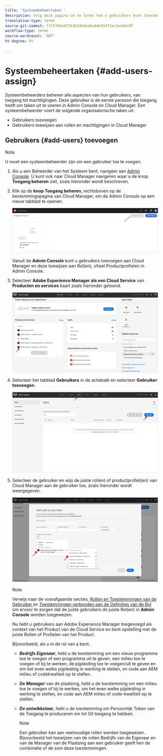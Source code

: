 ```yaml
---
title: 'Systeembeheertaken '
description: Volg deze pagina om te leren hoe u gebruikers kunt toevoegen en deze als systeembeheerder kunt toewijzen aan de rollen van Cloud Manager
translation-type: tm+mt
source-git-commit: f1f5766a41763634e0aaba44e55471ac2ea5dc8f
workflow-type: tm+mt
source-wordcount: '387'
ht-degree: 0%

---
```



# Systeembeheertaken {#add-users-assign}

Systeembeheerders beheren alle aspecten van hun gebruikers, van toegang tot machtigingen. Deze gebruiker is de eerste persoon die toegang heeft om taken uit te voeren in Admin Console en Cloud Manager.
Een systeembeheerder voert de volgende organisatorische taken uit:

* Gebruikers toevoegen
* Gebruikers toewijzen aan rollen en machtigingen in Cloud Manager

## Gebruikers {#add-users} toevoegen

>[!NOTE]
>U moet een systeembeheerder zijn om een gebruiker toe te voegen.

1. Als u een Beheerder van het Systeem bent, navigeer aan [Admin Console](https://adminconsole.adobe.com). U kunt ook naar Cloud Manager navigeren waar u de knop **Toegang beheren** ziet, zoals hieronder wordt beschreven.

1. Klik op de **knop Toegang beheren**, rechtsboven op de bestemmingspagina van Cloud Manager, om de Admin Console op een nieuw tabblad te openen.

   ![](/help/onboarding/getting-access-to-aem-in-cloud/assets/sys-admin5.png)

   Vanuit de **Admin Console** kunt u gebruikers toevoegen aan Cloud Manager en deze toewijzen aan Rol(en), ofwel Productprofielen in Admin Console.

1. Selecteer **Adobe Experience Manager als een Cloud Service** van **Producten en services** kaart zoals hieronder getoond.

   ![](/help/onboarding/what-is-required/assets/admin-console-1.png)

1. Selecteer het tabblad **Gebruikers** in de actiebalk en selecteer **Gebruiker toevoegen**.

   ![](/help/onboarding/what-is-required/assets/admin-console-2.png)

1. Selecteer de gebruiker en wijs de juiste rol(en) of productprofiel(en) van Cloud Manager aan de gebruiker toe, zoals hieronder wordt weergegeven.

   ![](/help/onboarding/what-is-required/assets/admin-console-3.png)

   >[!NOTE]
   >Verwijs naar de voorafgaande secties, [Rollen en Toestemmingen van de Gebruiker ](#user-roles) en [Toestemmingen verbonden aan de Definities van de Rol](#permissions) om ervoor te zorgen dat de juiste gebruikers de juiste Rol(en) in **Admin Console** worden toegewezen.

   Nu hebt u gebruikers aan Adobe Experience Manager toegevoegd als context van het Product van de Cloud Service en bent opstelling met de juiste Rollen of Profielen van het Product.

   Bijvoorbeeld, als u in de rol van a bent:

   * ***Bedrijfs Eigenaar***, hebt u de toestemming om een nieuw programma toe te voegen of een programma uit te geven, een milieu toe te voegen of bij te werken, de pijpleiding toe te voegen/uit te geven en om het even welke pijpleiding in werking te stellen, en code aan AEM milieu of codekwaliteit op te stellen.

   * ***De Manager*** van de plaatsing, hebt u de toestemming om een milieu toe te voegen of bij te werken, om het even welke pijpleiding in werking te stellen, en code aan AEM milieu of code-kwaliteit op te stellen.

   * ***De ontwikkelaar***, hebt u de toestemming om Persoonlijk Token van de Toegang te produceren om tot Git toegang te hebben.

      >[!NOTE]
      > Een gebruiker kan aan veelvoudige rollen worden toegewezen. Bijvoorbeeld het toewijzen van de rollen Bedrijfs van de Eigenaar en van de Manager van de Plaatsing aan een gebruiker geeft hen de combinatie of de som deze toestemmingen.
